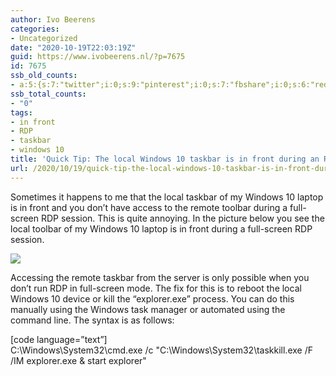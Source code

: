 ```yaml
---
author: Ivo Beerens
categories:
- Uncategorized
date: "2020-10-19T22:03:19Z"
guid: https://www.ivobeerens.nl/?p=7675
id: 7675
ssb_old_counts:
- a:5:{s:7:"twitter";i:0;s:9:"pinterest";i:0;s:7:"fbshare";i:0;s:6:"reddit";i:0;s:6:"tumblr";i:0;}
ssb_total_counts:
- "0"
tags:
- in front
- RDP
- taskbar
- windows 10
title: 'Quick Tip: The local Windows 10 taskbar is in front during an RDP session'
url: /2020/10/19/quick-tip-the-local-windows-10-taskbar-is-in-front-during-an-rdp-session/
---
```


Sometimes it happens to me that the local taskbar of my Windows 10 laptop is in front and you don’t have access to the remote toolbar during a full-screen RDP session. This is quite annoying. In the picture below you see the local toolbar of my Windows 10 laptop is in front during a full-screen RDP session.

[![](http://localhost/wp-content/uploads/2020/10/Taskbar-300x169.png)](http://localhost/wp-content/uploads/2020/10/Taskbar.png)

Accessing the remote taskbar from the server is only possible when you don’t run RDP in full-screen mode. The fix for this is to reboot the local Windows 10 device or kill the “explorer.exe” process. You can do this manually using the Windows task manager or automated using the command line. The syntax is as follows:

\[code language=”text”\]  
C:\\Windows\\System32\\cmd.exe /c "C:\\Windows\\System32\\taskkill.exe /F /IM explorer.exe &amp; start explorer"  
```

